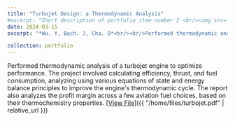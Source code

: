 ```yaml
---
title: "Turbojet Design: a Thermodynamic Analysis"
#excerpt: "Short description of portfolio item number 2 <br/><img src='/images/500x300.png'>"
date: 2024-03-15
excerpt: "*Wu. Y, Bach. J, Cha. D*<br/><br/>Performed thermodynamic analysis of a turbojet engine to optimize performance. The project involved calculating efficiency, thrust, and fuel consumption, analyzing using various equations of state and energy balance principles to improve the engine's thermodynamic cycle.​ The report also analyzes the profit margin across a few aviation fuel choices, based on their thermochemistry properties."

collection: portfolio
---
```


Performed thermodynamic analysis of a turbojet engine to optimize performance. The project involved calculating efficiency, thrust, and fuel consumption, analyzing using various equations of state and energy balance principles to improve the engine's thermodynamic cycle.​ The report also analyzes the profit margin across a few aviation fuel choices, based on their thermochemistry properties.
[<u>View File</u>]({{ "/home/files/turbojet.pdf" | relative_url }})